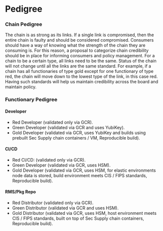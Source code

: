 # Pedigree


### Chain Pedigree

The chain is as strong as its links.  If a single link is compromised, then the entire chain is faulty and should be considered compromised.   Consumers should have a way of knowing what the strength of the chain they are consuming is.  For this reason, a proposal to categorize chain credibility should be in place for informing consumers and policy management. 
For a chain to be a certain type, all links need to be the same.  Status of the chain will not change until all the links are the same standard.   For example, if a chain has all functionaries of type gold except for one functionary of type red, the chain will move down to the lowest type of the link, in this case red.  Having such standards will help us maintain credibility across the board and maintain policy. 


### Functionary Pedigree

#### Developer
* Red Developer (validated only via GCR).
* Green Developer (validated via GCR and uses YubiKey).
* Gold Developer (validated via GCR, uses YubiKey and builds using prebuilt Sec Supply chain containers / VM, Reproducible build).

#### CI/CD
* Red CI/CD: (validated only via GCR).
* Green Developer (validated via GCR, uses HSM).
* Gold Developer (validated via GCR, uses HSM, for elastic environments node data is stored, build environment meets CIS / FIPS standards, Reproducible build).

#### RMS/Pkg Repo
* Red Distributor (validated only via GCR).
* Green Distributor (validated via GCR and uses HSM).
* Gold Distributor (validated via GCR, uses HSM, host environment meets CIS / FIPS standards, built on top of Sec Supply chain containers, Reproducible build).


